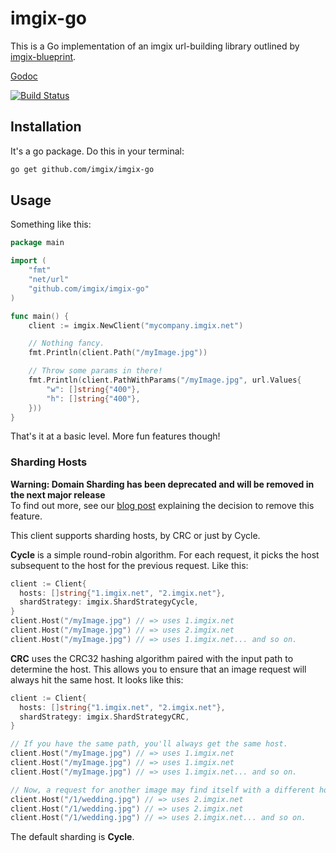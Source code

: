 # imgix-go

This is a Go implementation of an imgix url-building library outlined by
[imgix-blueprint](https://github.com/imgix/imgix-blueprint).

[Godoc](https://godoc.org/github.com/parkr/imgix-go)

[![Build Status](https://travis-ci.org/parkr/imgix-go.svg?branch=master)](https://travis-ci.org/parkr/imgix-go)

## Installation

It's a go package. Do this in your terminal:

```bash
go get github.com/imgix/imgix-go
```

## Usage

Something like this:

```go
package main

import (
    "fmt"
    "net/url"
    "github.com/imgix/imgix-go"
)

func main() {
    client := imgix.NewClient("mycompany.imgix.net")

    // Nothing fancy.
    fmt.Println(client.Path("/myImage.jpg"))

    // Throw some params in there!
    fmt.Println(client.PathWithParams("/myImage.jpg", url.Values{
        "w": []string{"400"},
        "h": []string{"400"},
    }))
}
```

That's it at a basic level. More fun features though!

### Sharding Hosts
**Warning: Domain Sharding has been deprecated and will be removed in the next major release**<br>
To find out more, see our [blog post](https://blog.imgix.com/2019/05/03/deprecating-domain-sharding) explaining the decision to remove this feature.

This client supports sharding hosts, by CRC or just by Cycle.

**Cycle** is a simple round-robin algorithm. For each request, it picks the
host subsequent to the host for the previous request. Like this:

```go
client := Client{
  hosts: []string{"1.imgix.net", "2.imgix.net"},
  shardStrategy: imgix.ShardStrategyCycle,
}
client.Host("/myImage.jpg") // => uses 1.imgix.net
client.Host("/myImage.jpg") // => uses 2.imgix.net
client.Host("/myImage.jpg") // => uses 1.imgix.net... and so on.
```

**CRC** uses the CRC32 hashing algorithm paired with the input path to
determine the host. This allows you to ensure that an image request will
always hit the same host. It looks like this:

```go
client := Client{
  hosts: []string{"1.imgix.net", "2.imgix.net"},
  shardStrategy: imgix.ShardStrategyCRC,
}

// If you have the same path, you'll always get the same host.
client.Host("/myImage.jpg") // => uses 1.imgix.net
client.Host("/myImage.jpg") // => uses 1.imgix.net
client.Host("/myImage.jpg") // => uses 1.imgix.net... and so on.

// Now, a request for another image may find itself with a different host:
client.Host("/1/wedding.jpg") // => uses 2.imgix.net
client.Host("/1/wedding.jpg") // => uses 2.imgix.net
client.Host("/1/wedding.jpg") // => uses 2.imgix.net... and so on.
```

The default sharding is **Cycle**.
